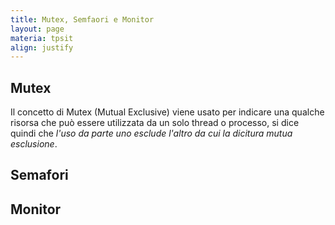 ```yaml
---
title: Mutex, Semfaori e Monitor
layout: page
materia: tpsit
align: justify
---
```


## Mutex
Il concetto di <span class="text-danger">Mutex</span> (Mutual Exclusive) viene usato per indicare una qualche risorsa che può essere utilizzata da un solo thread o processo, si dice quindi che *l'uso da parte uno esclude l'altro da cui la dicitura mutua esclusione*.


## Semafori

## Monitor